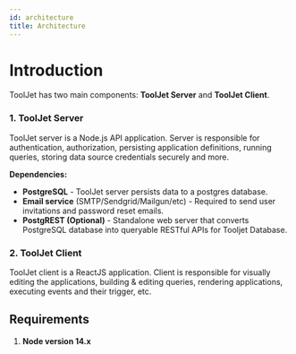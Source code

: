```yaml
---
id: architecture
title: Architecture
---
```

# Introduction

ToolJet has two main components: **ToolJet Server** and **ToolJet Client**.

### 1. ToolJet Server  

ToolJet server is a Node.js API application. Server is responsible for authentication, authorization, persisting application definitions, running queries, storing data source credentials securely and more. 

**Dependencies:**
- **PostgreSQL** - ToolJet server persists data to a postgres database. 
- **Email service** (SMTP/Sendgrid/Mailgun/etc) - Required to send user invitations and password reset emails.   
- **PostgREST (Optional)** - Standalone web server that converts PostgreSQL database into queryable RESTful APIs for Tooljet Database.
    
### 2. ToolJet Client  

ToolJet client is a ReactJS application. Client is responsible for visually editing the applications, building & editing queries, rendering applications, executing events and their trigger, etc.

## Requirements

1. **Node version 14.x**
